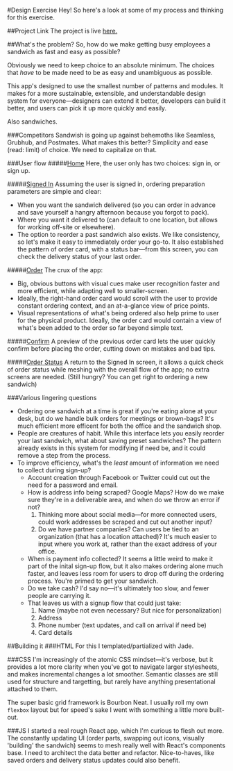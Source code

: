 #Design Exercise
Hey! So here's a look at some of my process and thinking for this exercise.


##Project Link
The project is live [here.](https://outstandy.github.io/sandwish/ "Sandwish")

##What's the problem?
So, how do we make getting busy employees a sandwich as fast and easy as possible? 

Obviously we need to keep choice to an absolute minimum. The choices that _have_ to be made need to be as easy and unambiguous as possible.

This app's designed to use the smallest number of patterns and modules. It makes for a more sustainable, extensible, and understandable design system for everyone—designers can extend it better, developers can build it better, and users can pick it up more quickly and easily. 

Also sandwiches. 

###Competitors
Sandwish is going up against behemoths like Seamless, Grubhub, and Postmates. What makes this better? Simplicity and ease (read: limit) of choice. We need to capitalize on that. 

###User flow
#####[Home](https://outstandy.github.io/sandwish/ "Home")
Here, the user only has two choices: sign in, or sign up.

#####[Signed In](https://outstandy.github.io/sandwish/signed-in "Signed In")
Assuming the user is signed in, ordering preparation parameters are simple and clear:
* When you want the sandwich delivered (so you can order in advance and save yourself a hangry afternoon because you forgot to pack).
* Where you want it delivered to (can default to one location, but allows for working off-site or elsewhere).
* The option to reorder a past sandwich also exists. We like consistency, so let's make it easy to immediately order your go-to. It also established the pattern of order card, with a status bar—from this screen, you can check the delivery status of your last order.

#####[Order](https://outstandy.github.io/sandwish/order "Order")
The crux of the app: 
* Big, obvious buttons with visual cues make user recognition faster and more efficient, while adapting well to smaller-screen. 
* Ideally, the right-hand order card would scroll with the user to provide constant ordering context, and an at-a-glance view of price points. 
* Visual representations of what's being ordered also help prime to user for the physical product. Ideally, the order card would contain a view of what's been added to the order so far beyond simple text. 

#####[Confirm](https://outstandy.github.io/sandwish/order "Confirm")
A preview of the previous order card lets the user quickly confirm before placing the order, cutting down on mistakes and bad tips. 

#####[Order Status](https://outstandy.github.io/sandwish/signed-in-status "Order Status")
A return to the Signed In screen, it allows a quick check of order status while meshing with the overall flow of the app; no extra screens are needed. (Still hungry? You can get right to ordering a new sandwich)

###Various lingering questions
* Ordering one sandwich at a time is great if you're eating alone at your desk, but do we handle bulk orders for meetings or brown-bags? It's much efficient more efficent for both the office and the sandwich shop.
* People are creatures of habit. While this interface lets you easily reorder your last sandwich, what about saving preset sandwiches? The pattern already exists in this system for modifying if need be, and it could remove a step from the process.
* To improve efficiency, what's the _least_ amount of information we need to collect during sign-up?
  * Account creation through Facebook or Twitter could cut out the need for a password and email.
  * How is address info being scraped? Google Maps? How do we make sure they're in a deliverable area, and when do we throw an error if not?
    1. Thinking more about social media—for more connected users, could work addresses be scraped and cut out another input?
    2. Do we have partner companies? Can users be tied to an organization (that has a location attached)? It's much easier to input where you work at, rather than the exact address of your office.
  * When is payment info collected? It seems a little weird to make it part of the inital sign-up flow, but it also makes ordering alone much faster, and leaves less room for users to drop off during the ordering process. You're primed to get your sandwich. 
  * Do we take cash? I'd say no—it's ultimately too slow, and fewer people are carrying it.
  * That leaves us with a signup flow that could just take:
    1. Name (maybe not even necessary? But nice for personalization)
    2. Address
    3. Phone number (text updates, and call on arrival if need be)
    4. Card details

##Building it
###HTML
For this I templated/partialized with Jade.

###CSS
I'm increasingly of the atomic CSS mindset—it's verbose, but it provides a lot more clarity when you've got to navigate larger stylesheets, and makes incremental changes a lot smoother. Semantic classes are still used for structure and targetting, but rarely have anything presentational attached to them. 

The super basic grid framework is Bourbon Neat. I usually roll my own `flexbox` layout but for speed's sake I went with something a little more built-out. 

###JS
I started a real rough React app, which I'm curious to flesh out more. The constantly updating UI (order parts, swapping out icons, visually 'building' the sandwich) seems to mesh really well with React's components base. I need to architect the data better and refactor. Nice-to-haves, like saved orders and delivery status updates could also benefit. 
